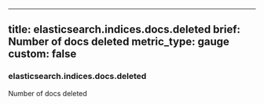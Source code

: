 
---
title: elasticsearch.indices.docs.deleted
brief: Number of docs deleted
metric_type: gauge
custom: false
---
### elasticsearch.indices.docs.deleted

Number of docs deleted
